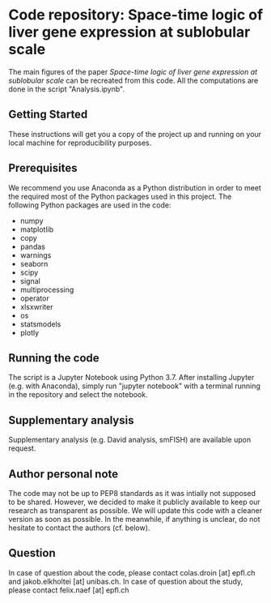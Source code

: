 # Code repository: Space-time logic of liver gene expression at sublobular scale
The main figures of the paper *Space-time logic of liver gene expression at sublobular scale* can be recreated from this code. All the computations are done in the script "Analysis.ipynb".

## Getting Started
These instructions will get you a copy of the project up and running on your local machine for reproducibility purposes.

## Prerequisites
We recommend you use Anaconda as a Python distribution in order to meet the required most of the Python packages used in this project. The following Python packages are used in the code:

* numpy
* matplotlib
* copy
* pandas
* warnings
* seaborn
* scipy
* signal
* multiprocessing
* operator
* xlsxwriter
* os
* statsmodels
* plotly

## Running the code
The script is a Jupyter Notebook using Python 3.7. After installing Jupyter (e.g. with Anaconda), simply run "jupyter notebook" with a terminal running in the repository and select the notebook.

## Supplementary analysis
Supplementary analysis (e.g. David analysis, smFISH) are available upon request.

## Author personal note
The code may not be up to PEP8 standards as it was intially not supposed to be shared. However, we decided to make it publicly available to keep our research as transparent as possible. We will update this code with a cleaner version as soon as possible. In the meanwhile, if anything is unclear, do not hesitate to contact the authors (cf. below).

## Question
In case of question about the code, please contact colas.droin [at] epfl.ch and jakob.elkholtei [at] unibas.ch. In case of question about the study, please contact felix.naef [at] epfl.ch
